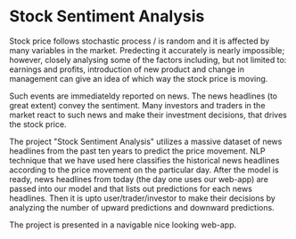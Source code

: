 # Stock Sentiment Analysis

Stock price follows stochastic process / is random and it is affected by many variables in the market. Predecting it accurately is nearly impossible; however, closely analysing some of the factors including, but not limited to: earnings and profits, introduction of new product and change in management can give an idea of which way the stock price is moving.

Such events are immediateldy reported on news. The news headlines (to great extent) convey the sentiment. Many investors and traders in the market react to such news and make their investment decisions, that drives the stock price. 

The project "Stock Sentiment Analysis" utilizes a massive dataset of news headlines from the past ten years to predict the price movement. NLP technique that we have used here classifies the historical news headlines according to the price movement on the particular day. After the model is ready, news headlines from today (the day one uses our web-app) are passed into our model and that lists out predictions for each news headlines. Then it is upto user/trader/investor to make their decisions by analyzing the number of upward predictions and downward predictions.

The project is presented in a navigable nice looking web-app.
